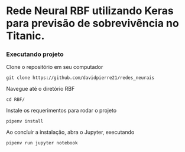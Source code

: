 # Rede Neural RBF utilizando Keras para previsão de sobrevivência no Titanic.

### Executando projeto
Clone o repositório em seu computador

```
git clone https://github.com/davidpierre21/redes_neurais
```

Navegue até o diretório RBF

```
cd RBF/
```

Instale os requerimentos para rodar o projeto
```
pipenv install
```

Ao concluir a instalação, abra o Jupyter, executando
```
pipenv run jupyter notebook
```
